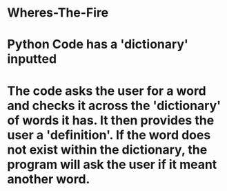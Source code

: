 # Wheres-The-Fire

# Python Code has a 'dictionary' inputted
# The code asks the user for a word and checks it across the 'dictionary' of words it has. It then provides the user a 'definition'. If the word does not exist within the dictionary, the program will ask the user if it meant another word. 

